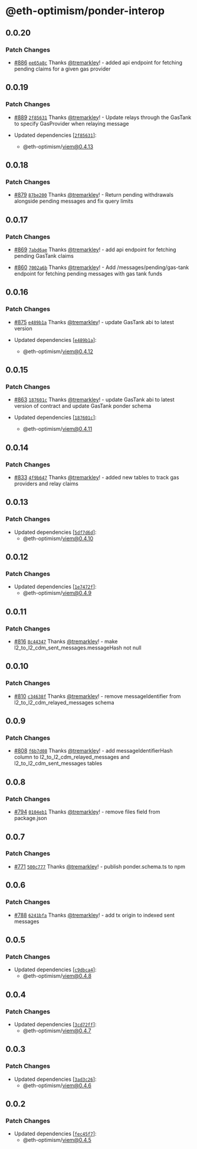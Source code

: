 # @eth-optimism/ponder-interop

## 0.0.20

### Patch Changes

- [#886](https://github.com/ethereum-optimism/ecosystem/pull/886) [`ee65a8c`](https://github.com/ethereum-optimism/ecosystem/commit/ee65a8cd63da7471beee23f5492a09a1e4c307be) Thanks [@tremarkley](https://github.com/tremarkley)! - added api endpoint for fetching pending claims for a given gas provider

## 0.0.19

### Patch Changes

- [#889](https://github.com/ethereum-optimism/ecosystem/pull/889) [`2f85631`](https://github.com/ethereum-optimism/ecosystem/commit/2f856315b9e59b92b9eebda5904a29a9da11da0f) Thanks [@tremarkley](https://github.com/tremarkley)! - Update relays through the GasTank to specify GasProvider when relaying message

- Updated dependencies [[`2f85631`](https://github.com/ethereum-optimism/ecosystem/commit/2f856315b9e59b92b9eebda5904a29a9da11da0f)]:
  - @eth-optimism/viem@0.4.13

## 0.0.18

### Patch Changes

- [#879](https://github.com/ethereum-optimism/ecosystem/pull/879) [`87be200`](https://github.com/ethereum-optimism/ecosystem/commit/87be200a758892b837f63171a9afea1bd1479e63) Thanks [@tremarkley](https://github.com/tremarkley)! - Return pending withdrawals alongside pending messages and fix query limits

## 0.0.17

### Patch Changes

- [#869](https://github.com/ethereum-optimism/ecosystem/pull/869) [`7abd6ae`](https://github.com/ethereum-optimism/ecosystem/commit/7abd6ae69e0b02752fb822bcf2c1cca46490f818) Thanks [@tremarkley](https://github.com/tremarkley)! - add api endpoint for fetching pending GasTank claims

- [#860](https://github.com/ethereum-optimism/ecosystem/pull/860) [`7002a6b`](https://github.com/ethereum-optimism/ecosystem/commit/7002a6b8a36ce7cac43a5df9366349ebf4c54976) Thanks [@tremarkley](https://github.com/tremarkley)! - Add /messages/pending/gas-tank endpoint for fetching pending messages with gas tank funds

## 0.0.16

### Patch Changes

- [#875](https://github.com/ethereum-optimism/ecosystem/pull/875) [`e489b1a`](https://github.com/ethereum-optimism/ecosystem/commit/e489b1a1add3351c517769d82b7fa7542a16e7b8) Thanks [@tremarkley](https://github.com/tremarkley)! - update GasTank abi to latest version

- Updated dependencies [[`e489b1a`](https://github.com/ethereum-optimism/ecosystem/commit/e489b1a1add3351c517769d82b7fa7542a16e7b8)]:
  - @eth-optimism/viem@0.4.12

## 0.0.15

### Patch Changes

- [#863](https://github.com/ethereum-optimism/ecosystem/pull/863) [`187601c`](https://github.com/ethereum-optimism/ecosystem/commit/187601c7d870f4f6a62b9338b58d36099d14ccec) Thanks [@tremarkley](https://github.com/tremarkley)! - update GasTank abi to latest version of contract and update GasTank ponder schema

- Updated dependencies [[`187601c`](https://github.com/ethereum-optimism/ecosystem/commit/187601c7d870f4f6a62b9338b58d36099d14ccec)]:
  - @eth-optimism/viem@0.4.11

## 0.0.14

### Patch Changes

- [#833](https://github.com/ethereum-optimism/ecosystem/pull/833) [`4f9b647`](https://github.com/ethereum-optimism/ecosystem/commit/4f9b6474f0a5facbc677993d70767825604bdd48) Thanks [@tremarkley](https://github.com/tremarkley)! - added new tables to track gas providers and relay claims

## 0.0.13

### Patch Changes

- Updated dependencies [[`5df7d6d`](https://github.com/ethereum-optimism/ecosystem/commit/5df7d6d5da8f5a374ebb53a63692cdb4eee563b5)]:
  - @eth-optimism/viem@0.4.10

## 0.0.12

### Patch Changes

- Updated dependencies [[`1e7472f`](https://github.com/ethereum-optimism/ecosystem/commit/1e7472f0582288583b5e6807892025f12172092a)]:
  - @eth-optimism/viem@0.4.9

## 0.0.11

### Patch Changes

- [#816](https://github.com/ethereum-optimism/ecosystem/pull/816) [`8c44347`](https://github.com/ethereum-optimism/ecosystem/commit/8c44347e20399126bd35103ada4d30f0d972b7c5) Thanks [@tremarkley](https://github.com/tremarkley)! - make l2_to_l2_cdm_sent_messages.messageHash not null

## 0.0.10

### Patch Changes

- [#810](https://github.com/ethereum-optimism/ecosystem/pull/810) [`c34638f`](https://github.com/ethereum-optimism/ecosystem/commit/c34638f4fb34a02c7a0c1462468001d58588688c) Thanks [@tremarkley](https://github.com/tremarkley)! - remove messageIdentifier from l2_to_l2_cdm_relayed_messages schema

## 0.0.9

### Patch Changes

- [#808](https://github.com/ethereum-optimism/ecosystem/pull/808) [`f6b7d08`](https://github.com/ethereum-optimism/ecosystem/commit/f6b7d08a5b7a276826a1a02a0bcf5b62e2c6166e) Thanks [@tremarkley](https://github.com/tremarkley)! - add messageIdentifierHash column to l2_to_l2_cdm_relayed_messages and l2_to_l2_cdm_sent_messages tables

## 0.0.8

### Patch Changes

- [#794](https://github.com/ethereum-optimism/ecosystem/pull/794) [`0104eb1`](https://github.com/ethereum-optimism/ecosystem/commit/0104eb11ae5d4ca839db700ad051d9fe77ada80d) Thanks [@tremarkley](https://github.com/tremarkley)! - remove files field from package.json

## 0.0.7

### Patch Changes

- [#771](https://github.com/ethereum-optimism/ecosystem/pull/771) [`500c777`](https://github.com/ethereum-optimism/ecosystem/commit/500c7777aae36678478d17db2816c3a690c8a493) Thanks [@tremarkley](https://github.com/tremarkley)! - publish ponder.schema.ts to npm

## 0.0.6

### Patch Changes

- [#788](https://github.com/ethereum-optimism/ecosystem/pull/788) [`6241bfa`](https://github.com/ethereum-optimism/ecosystem/commit/6241bfab30a3e297b67b8249e2937ffeba48535e) Thanks [@tremarkley](https://github.com/tremarkley)! - add tx origin to indexed sent messages

## 0.0.5

### Patch Changes

- Updated dependencies [[`c9dbca4`](https://github.com/ethereum-optimism/ecosystem/commit/c9dbca401eed763eb20b05437e3e460cdaadd711)]:
  - @eth-optimism/viem@0.4.8

## 0.0.4

### Patch Changes

- Updated dependencies [[`3cd72ff`](https://github.com/ethereum-optimism/ecosystem/commit/3cd72ff59a86e25f77a826f327eef5fc6f5b3cd3)]:
  - @eth-optimism/viem@0.4.7

## 0.0.3

### Patch Changes

- Updated dependencies [[`3ad3c26`](https://github.com/ethereum-optimism/ecosystem/commit/3ad3c265ed0560a57f1808018d3270d4d978fdb6)]:
  - @eth-optimism/viem@0.4.6

## 0.0.2

### Patch Changes

- Updated dependencies [[`fec45f7`](https://github.com/ethereum-optimism/ecosystem/commit/fec45f7d20dcd407b60315ece76259eace5cc1e5)]:
  - @eth-optimism/viem@0.4.5
